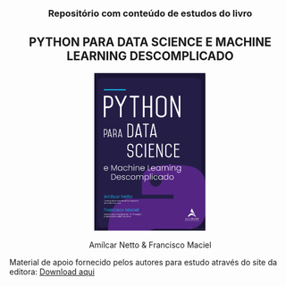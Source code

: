 <div align="center">

### Repositório com conteúdo de estudos do livro

## PYTHON PARA DATA SCIENCE E MACHINE LEARNING DESCOMPLICADO

<img src="./img/capa.png" width="200px">

Amílcar Netto
&
Francisco Maciel


</div>

Material de apoio fornecido pelos autores para estudo através do site da editora: <a href="https://drive.google.com/file/d/1OdaoAwBZOjBdh4tVKkO7PzjR0CdiggpB/view"> Download aqui </a>
